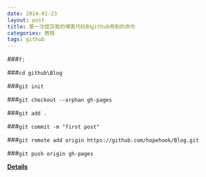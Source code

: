 ```yaml
---
date: 2014-01-23
layout: post
title: 第一次提交我的博客代码到github用到的命令
categories: 教程
tags: github
---
```


###`f:`

###`cd github\Blog`

###`git init`    

###`git checkout --orphan gh-pages`

###`git add .`

###`git commit -m "first post"`

###`git remote add origin https://github.com/hopehook/Blog.git`

###`git push origin gh-pages`

**[Details](http://www.ruanyifeng.com/blog/2012/08/blogging_with_jekyll.html)**
